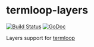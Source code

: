 # termloop-layers

[![Build Status](https://travis-ci.org/aquilax/termloop-layers.svg)](https://travis-ci.org/aquilax/termloop-layers) [![GoDoc](https://godoc.org/github.com/aquilax/termloop-layers?status.svg)](https://godoc.org/github.com/aquilax/termloop-layers)

Layers support for [termloop](https://github.com/JoelOtter/termloop)
